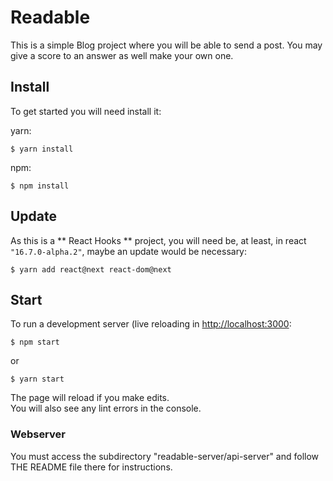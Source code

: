 # Readable

This is a simple Blog project where you will be able to send a post. You may give a score to an answer as well make your own one.

## Install

To get started you will need install it:

yarn:

    $ yarn install


npm:

    $ npm install

## Update

As this is a ** React Hooks ** project, you will need be, at least, in react `"16.7.0-alpha.2"`, maybe an update would be necessary:

    $ yarn add react@next react-dom@next

## Start
To run a development server (live reloading in [http://localhost:3000](http://localhost:3000):

    $ npm start

or

    $ yarn start

The page will reload if you make edits.<br>
You will also see any lint errors in the console.

### Webserver

You must access the subdirectory "readable-server/api-server" and follow THE README file there for instructions.
